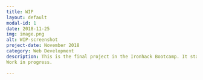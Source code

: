 ```yaml
---
title: WIP
layout: default
modal-id: 1
date: 2018-11-25
img: image.png
alt: WIP-screenshot
project-date: November 2018
category: Web Development
description: This is the final project in the Ironhack Bootcamp. It started in week 8 of 9 and we had 10 days.
Work in progress.

---
```

